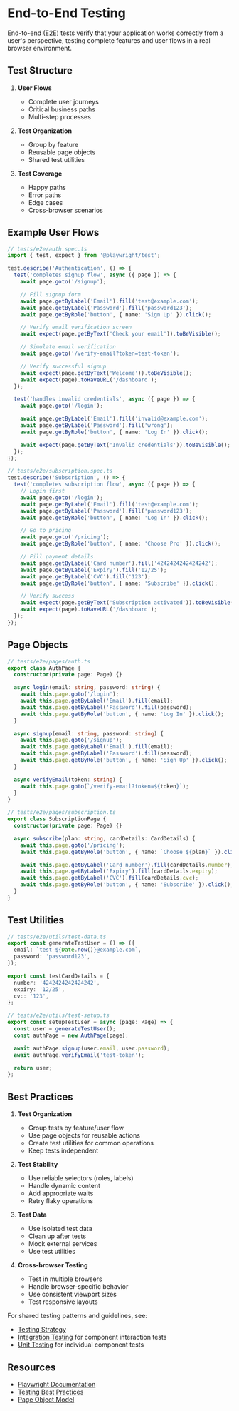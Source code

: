 # End-to-End Testing

End-to-end (E2E) tests verify that your application works correctly from a user's perspective, testing complete features and user flows in a real browser environment.

## Test Structure

1. **User Flows**

   - Complete user journeys
   - Critical business paths
   - Multi-step processes

2. **Test Organization**

   - Group by feature
   - Reusable page objects
   - Shared test utilities

3. **Test Coverage**
   - Happy paths
   - Error paths
   - Edge cases
   - Cross-browser scenarios

## Example User Flows

```typescript
// tests/e2e/auth.spec.ts
import { test, expect } from '@playwright/test';

test.describe('Authentication', () => {
  test('completes signup flow', async ({ page }) => {
    await page.goto('/signup');

    // Fill signup form
    await page.getByLabel('Email').fill('test@example.com');
    await page.getByLabel('Password').fill('password123');
    await page.getByRole('button', { name: 'Sign Up' }).click();

    // Verify email verification screen
    await expect(page.getByText('Check your email')).toBeVisible();

    // Simulate email verification
    await page.goto('/verify-email?token=test-token');

    // Verify successful signup
    await expect(page.getByText('Welcome')).toBeVisible();
    await expect(page).toHaveURL('/dashboard');
  });

  test('handles invalid credentials', async ({ page }) => {
    await page.goto('/login');

    await page.getByLabel('Email').fill('invalid@example.com');
    await page.getByLabel('Password').fill('wrong');
    await page.getByRole('button', { name: 'Log In' }).click();

    await expect(page.getByText('Invalid credentials')).toBeVisible();
  });
});

// tests/e2e/subscription.spec.ts
test.describe('Subscription', () => {
  test('completes subscription flow', async ({ page }) => {
    // Login first
    await page.goto('/login');
    await page.getByLabel('Email').fill('test@example.com');
    await page.getByLabel('Password').fill('password123');
    await page.getByRole('button', { name: 'Log In' }).click();

    // Go to pricing
    await page.goto('/pricing');
    await page.getByRole('button', { name: 'Choose Pro' }).click();

    // Fill payment details
    await page.getByLabel('Card number').fill('4242424242424242');
    await page.getByLabel('Expiry').fill('12/25');
    await page.getByLabel('CVC').fill('123');
    await page.getByRole('button', { name: 'Subscribe' }).click();

    // Verify success
    await expect(page.getByText('Subscription activated')).toBeVisible();
    await expect(page).toHaveURL('/dashboard');
  });
});
```

## Page Objects

```typescript
// tests/e2e/pages/auth.ts
export class AuthPage {
  constructor(private page: Page) {}

  async login(email: string, password: string) {
    await this.page.goto('/login');
    await this.page.getByLabel('Email').fill(email);
    await this.page.getByLabel('Password').fill(password);
    await this.page.getByRole('button', { name: 'Log In' }).click();
  }

  async signup(email: string, password: string) {
    await this.page.goto('/signup');
    await this.page.getByLabel('Email').fill(email);
    await this.page.getByLabel('Password').fill(password);
    await this.page.getByRole('button', { name: 'Sign Up' }).click();
  }

  async verifyEmail(token: string) {
    await this.page.goto(`/verify-email?token=${token}`);
  }
}

// tests/e2e/pages/subscription.ts
export class SubscriptionPage {
  constructor(private page: Page) {}

  async subscribe(plan: string, cardDetails: CardDetails) {
    await this.page.goto('/pricing');
    await this.page.getByRole('button', { name: `Choose ${plan}` }).click();

    await this.page.getByLabel('Card number').fill(cardDetails.number);
    await this.page.getByLabel('Expiry').fill(cardDetails.expiry);
    await this.page.getByLabel('CVC').fill(cardDetails.cvc);
    await this.page.getByRole('button', { name: 'Subscribe' }).click();
  }
}
```

## Test Utilities

```typescript
// tests/e2e/utils/test-data.ts
export const generateTestUser = () => ({
  email: `test-${Date.now()}@example.com`,
  password: 'password123',
});

export const testCardDetails = {
  number: '4242424242424242',
  expiry: '12/25',
  cvc: '123',
};

// tests/e2e/utils/test-setup.ts
export const setupTestUser = async (page: Page) => {
  const user = generateTestUser();
  const authPage = new AuthPage(page);

  await authPage.signup(user.email, user.password);
  await authPage.verifyEmail('test-token');

  return user;
};
```

## Best Practices

1. **Test Organization**

   - Group tests by feature/user flow
   - Use page objects for reusable actions
   - Create test utilities for common operations
   - Keep tests independent

2. **Test Stability**

   - Use reliable selectors (roles, labels)
   - Handle dynamic content
   - Add appropriate waits
   - Retry flaky operations

3. **Test Data**

   - Use isolated test data
   - Clean up after tests
   - Mock external services
   - Use test utilities

4. **Cross-browser Testing**
   - Test in multiple browsers
   - Handle browser-specific behavior
   - Use consistent viewport sizes
   - Test responsive layouts

For shared testing patterns and guidelines, see:

- [Testing Strategy](./README.md)
- [Integration Testing](./integration.md) for component interaction tests
- [Unit Testing](./unit.md) for individual component tests

## Resources

- [Playwright Documentation](https://playwright.dev)
- [Testing Best Practices](https://playwright.dev/docs/best-practices)
- [Page Object Model](https://playwright.dev/docs/pom)
